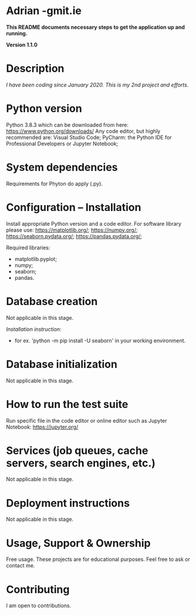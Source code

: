 # Adrian -gmit.ie

__This README documents necessary steps to get the application up and running.__

**Version 1.1.0**

# Description
*I have been coding since January 2020.  This is my 2nd project and efforts.*

# Python version
Python 3.8.3 which can be downloaded from here: https://www.python.org/downloads/
Any code editor, but highly recommended are:  Visual Studio Code; PyCharm: the Python IDE for Professional Developers or Jupyter Notebook; 



# System dependencies
Requirements for Phyton do apply (.py).



# Configuration – Installation 

Install appropriate Python version and a code editor. For software library please use: https://matplotlib.org/; https://numpy.org/; https://seaborn.pydata.org/; https://pandas.pydata.org/; 

Required libraries:
* matplotlib.pyplot;
* numpy;
* seaborn;
* pandas.



# Database creation

Not applicable in this stage. 

*Installation instruction:*
* for ex. 'python -m pip install -U seaborn' in your working environment. 


# Database initialization

Not applicable in this stage.




# How to run the test suite

Run specific file in the code editor or online editor such as Jupyter Notebook: https://jupyter.org/ 






# Services (job queues, cache servers, search engines, etc.)

Not applicable in this stage.




# Deployment instructions

Not applicable in this stage.




# Usage, Support & Ownership

Free usage. These projects are for educational purposes. Feel free to ask or contact me. 



# Contributing

I am open to contributions. 


